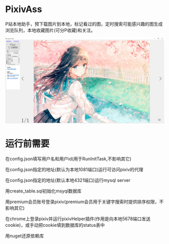 # PixivAss
P站本地助手，预下载图片到本地，标记看过的图，定时搜索可能感兴趣的图生成浏览队列，本地收藏图片(可分P收藏)和关注。

![contents](./other/0.png)

# 运行前需要
在config.json填写用户名和用户id(用于RunInitTask,不影响其它)

在config.json指定的地址(默认为本地1081端口)运行可访问pixiv的代理

在config.json指定的地址(默认本地4321端口)运行mysql server

用create_table.sql初始化msyql数据库

用premium会员账号登录pixiv(premium会员用于关键字搜索时提供排序权限，不影响其它)

在chrome上登录pixiv并运行pixivHelper插件(作用是向本地5678端口发送cookie)，或手动把cookie填到数据库的status表中

用nuget还原依赖库


